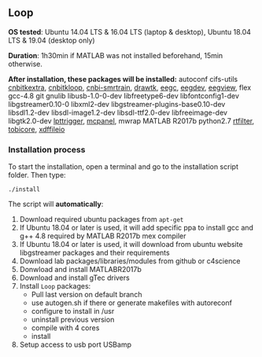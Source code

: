 ## <span id="Loop"> Loop </span>
**OS tested**: Ubuntu 14.04 LTS & 16.04 LTS (laptop & desktop), Ubuntu 18.04 LTS & 19.04 (desktop only)

**Duration**: 1h30min if MATLAB was not installed beforehand, 15min otherwise.

**After installation, these packages will be installed:**
autoconf
cifs-utils
[cnbitkextra](https://github.com/millanlaboratory/cnbitkextra),
[cnbitkloop](https://github.com/millanlaboratory/cnbitkloop),
[cnbi-smrtrain](https://github.com/millanlaboratory/cnbi-smrtrain),
[drawtk](https://github.com/millanlaboratory/drawtk),
[eegc](https://github.com/millanlaboratory/eegc),
[eegdev](https://github.com/millanlaboratory/eegdev),
[eegview](https://github.com/millanlaboratory/eegview),
flex
gcc-4.8
git
gnulib
libusb-1.0-0-dev
libfreetype6-dev
libfontconfig1-dev
libgstreamer0.10-0
libxml2-dev
libgstreamer-plugins-base0.10-dev
libsdl1.2-dev
libsdl-image1.2-dev
libsdl-ttf2.0-dev
libfreeimage-dev
libgtk2.0-dev
[lpttrigger](https://github.com/millanlaboratory/lpttrigger),
[mcpanel](https://github.com/millanlaboratory/mcpanel),
mwrap
MATLAB R2017b
python2.7
[rtfilter](https://github.com/millanlaboratory/rtfilter),
[tobicore](https://github.com/millanlaboratory/tobicore),
[xdffileio](https://github.com/millanlaboratory/xdffileio)


### Installation process
To start the installation, open a terminal and go to the installation script folder. Then type:
```shell
./install
```
The script will **automatically**:
1. Download required ubuntu packages from `apt-get`
2. If Ubuntu 18.04 or later is used, it will add specific ppa to install gcc and g++ 4.8 required by MATLAB R2017b mex compiler
3. If Ubuntu 18.04 or later is used, it will download from ubuntu website libgstreamer packages and their requirements
4. Download lab packages/libraries/modules from github or c4science
5. Donwload and install MATLABR2017b
6. Download and install gTec drivers
7. Install `Loop` packages:
    * Pull last version on default branch
    * use autogen.sh if there or generate makefiles with autoreconf
    * configure to install in /usr
    * uninstall previous version
    * compile with 4 cores
    * install
10. Setup access to usb port USBamp
